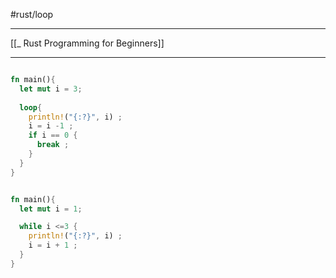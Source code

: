 #rust/loop

---
[[_ Rust Programming for Beginners]]

----

```rust

fn main(){
  let mut i = 3;
  
  loop{
    println!("{:?}", i) ;
    i = i -1 ;
    if i == 0 {
      break ;
    }
  }
}
```


```rust

fn main(){
  let mut i = 1;

  while i <=3 {
    println!("{:?}", i) ;
    i = i + 1 ;
  }
}
```






